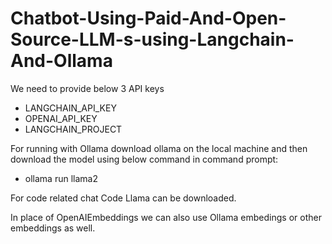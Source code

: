 # Chatbot-Using-Paid-And-Open-Source-LLM-s-using-Langchain-And-Ollama

We need to provide below 3 API keys
- LANGCHAIN_API_KEY
- OPENAI_API_KEY
- LANGCHAIN_PROJECT


For running with Ollama download ollama on the local machine and then download the model using below command in command prompt:
- ollama run llama2 

For code related chat Code Llama can be downloaded.

In place of OpenAIEmbeddings we can also use Ollama embedings or other embeddings as well.  